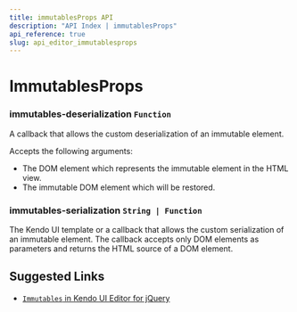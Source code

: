 ```yaml
---
title: immutablesProps API
description: "API Index | immutablesProps"
api_reference: true
slug: api_editor_immutablesprops
---
```


# ImmutablesProps

### immutables-deserialization `Function`

A callback that allows the custom deserialization of an immutable element.

Accepts the following arguments:

* The DOM element which represents the immutable element in the HTML view.
* The immutable DOM element which will be restored.

### immutables-serialization `String | Function`

The Kendo UI template or a callback that allows the custom serialization of an immutable element. The callback accepts only DOM elements as parameters and returns the HTML source of a DOM element.

## Suggested Links

* [`Immutables` in Kendo UI Editor for jQuery](https://docs.telerik.com/kendo-ui/api/javascript/ui/editor/configuration/immutables)

